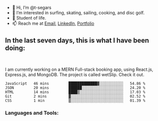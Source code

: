 
- 👋 Hi, I’m @t-segars
- 👀 I’m interested in surfing, skating, sailing, cooking, and disc golf.
- 🌱 Student of life.
- 📫 Reach me at [Email](t.segars@outlook.com), [LinkedIn](https://www.linkedin.com/in/tim-segars/), [Portfolio](www.tgsegars.com)
## In the last seven days, this is what I have been doing:
<br />


I am currently working on a MERN Full-stack booking app, using React.js, Express.js, and MongoDB. The project is called wetSlip. Check it out.


<!--START_SECTION:waka-->

```text
JavaScript   46 mins         █████████████▓░░░░░░░░░░░   54.86 %
JSON         20 mins         ██████░░░░░░░░░░░░░░░░░░░   24.20 %
HTML         14 mins         ████▒░░░░░░░░░░░░░░░░░░░░   17.03 %
Git          2 mins          ▓░░░░░░░░░░░░░░░░░░░░░░░░   02.52 %
CSS          1 min           ▒░░░░░░░░░░░░░░░░░░░░░░░░   01.39 %
```

<!--END_SECTION:waka-->
### Languages and Tools:


